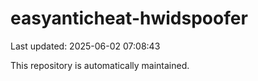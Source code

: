 # easyanticheat-hwidspoofer

Last updated: 2025-06-02 07:08:43

This repository is automatically maintained.
